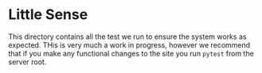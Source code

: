 # Little Sense
This directory contains all the test we run to ensure the system works as expected. THis is very much a work in progress, however we recommend that if you make any functional changes to the site you run `pytest` from the server root.